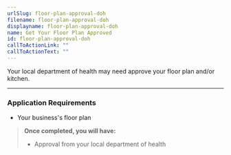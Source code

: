```yaml
---
urlSlug: floor-plan-approval-doh
filename: floor-plan-approval-doh
displayname: floor-plan-approval-doh
name: Get Your Floor Plan Approved
id: floor-plan-approval-doh
callToActionLink: ""
callToActionText: ""
---
```


Your local department of health may need approve your floor plan and/or kitchen.

---

### Application Requirements

- Your business's floor plan

> **Once completed, you will have:**
>
> - Approval from your local department of health
